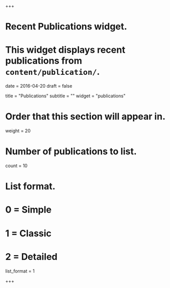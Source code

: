 +++
# Recent Publications widget.
# This widget displays recent publications from `content/publication/`.

date = 2016-04-20
draft = false

title = "Publications"
subtitle = ""
widget = "publications"

# Order that this section will appear in.
weight = 20

# Number of publications to list.
count = 10

# List format.
#   0 = Simple
#   1 = Classic
#   2 = Detailed
list_format = 1

+++

